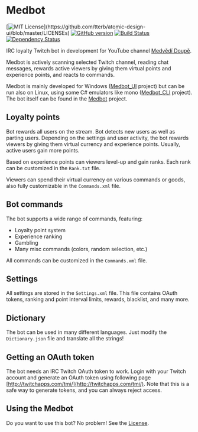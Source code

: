 # Medbot

[![MIT License](https://img.shields.io/apm/l/atomic-design-ui.svg?)](https://github.com/tterb/atomic-design-ui/blob/master/LICENSEs)
[![GitHub version](https://img.shields.io/badge/version-0.4.0-brightgreen.svg)](https://github.com/Bukk94/Medbot/releases)
[![Build Status](https://travis-ci.com/Bukk94/Medbot.svg?token=XTeWt6KEyExzbH1iNFWD&branch=master)](https://travis-ci.com/Bukk94/Medbot)
[![Dependency Status](https://img.shields.io/badge/dependencies-up%20to%20date-brightgreen)](/Medbot/packages.config)

IRC loyalty Twitch bot in development for YouTube channel [Medvědí Doupě](https://www.youtube.com/Bukk94).

Medbot is actively scanning selected Twitch channel, reading chat messages, 
rewards active viewers by giving them virtual points and experience points, and 
reacts to commands.

Medbot is mainly developed for Windows ([Medbot_UI](/Medbot_UI) project) but can be run also on Linux, 
using some C# emulators like mono ([Medbot_CLI](/Medbot_CLI) project). 
The bot itself can be found in the [Medbot](/Medbot) project.

## Loyalty points

Bot rewards all users on the stream. Bot detects new users as well as parting users.
Depending on the settings and user activity, the bot rewards viewers by giving them virtual currency and
experience points. Usually, active users gain more points.

Based on experience points can viewers level-up and gain ranks. Each rank can be customized in the `Rank.txt` file.

Viewers can spend their virtual currency on various commands or goods, also fully customizable in the `Commands.xml` file.

## Bot commands

The bot supports a wide range of commands, featuring:
- Loyalty point system
- Experience ranking
- Gambling
- Many misc commands (colors, random selection, etc.)

All commands can be customized in the `Commands.xml` file.

## Settings

All settings are stored in the `Settings.xml` file. This file contains OAuth tokens, 
ranking and point interval limits, rewards, blacklist, and many more.

## Dictionary

The bot can be used in many different languages. Just modify the `Dictionary.json` file and translate all the strings!

## Getting an OAuth token

The bot needs an IRC Twitch OAuth token to work. Login with your Twitch account and generate an OAuth token
using following page [http://twitchapps.com/tmi/](http://twitchapps.com/tmi/).
Note that this is a safe way to generate tokens, and you can always reject access.

## Using the Medbot

Do you want to use this bot? No problem! See the [License](/License).